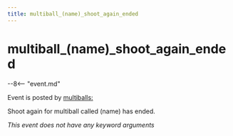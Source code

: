 ```yaml
---
title: multiball_(name)_shoot_again_ended
---
```


# multiball_(name)\_shoot_again_ended


--8<-- "event.md"

Event is posted by [multiballs:](../config/multiballs.md)

Shoot again for multiball called (name) has ended.

*This event does not have any keyword arguments*


